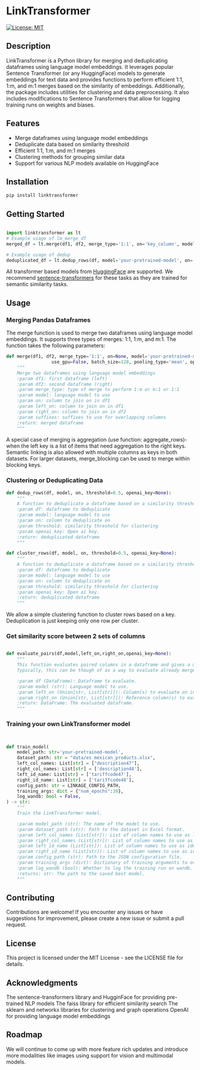 # LinkTransformer

[![License: MIT](https://img.shields.io/badge/License-MIT-yellow.svg)](https://opensource.org/licenses/MIT)

## Description

LinkTransformer is a Python library for merging and deduplicating dataframes using language model embeddings. It leverages popular Sentence Transformer (or any HuggingFace) models to generate embeddings for text data and provides functions to perform efficient 1:1, 1:m, and m:1 merges based on the similarity of embeddings. Additionally, the package includes utilities for clustering and data preprocessing. It also includes modifications to Sentence Transformers that allow for logging training runs on weights and biases.

## Features

- Merge dataframes using language model embeddings
- Deduplicate data based on similarity threshold
- Efficient 1:1, 1:m, and m:1 merges
- Clustering methods for grouping similar data
- Support for various NLP models available on HuggingFace

## Installation

```bash
pip install linktransformer
```

## Getting Started

```python

import linktransformer as lt
# Example usage of lm_merge_df
merged_df = lt.merge(df1, df2, merge_type='1:1', on='key_column', model='your-pretrained-model-from-huggingface')

# Example usage of dedup
deduplicated_df = lt.dedup_rows(df, model='your-pretrained-model', on='text_column', threshold=0.8)
```

All transformer based models from [HuggingFace](https://huggingface.co/) are supported. We recommend [sentence-transformers](https://www.sbert.net/docs/pretrained_models.html) for these tasks as they are trained for semantic similarity tasks. 

## Usage 

### Merging Pandas Dataframes

The merge function is used to merge two dataframes using language model embeddings. It supports three types of merges: 1:1, 1:m, and m:1. The function takes the following parameters:

```python
def merge(df1, df2, merge_type='1:1', on=None, model='your-pretrained-model', left_on=None, right_on=None, suffixes=('_x', '_y'),
                 use_gpu=False, batch_size=128, pooling_type='mean', openai_key=None):
    """
    Merge two dataframes using language model embeddings
    :param df1: first dataframe (left) 
    :param df2: second dataframe (right)
    :param merge_type: type of merge to perform 1:m or m:1 or 1:1
    :param model: language model to use
    :param on: column to join on in df1
    :param left_on: column to join on in df1
    :param right_on: column to join on in df2
    :param suffixes: suffixes to use for overlapping columns
    :return: merged dataframe
    """


```

A special case of merging is aggregation (use function: aggregate_rows)- when the left key is a list of items that need aggregation to the right keys. Semantic linking is also allowed with multiple columns as keys in both datasets. For larger datasets, merge_blocking can be used to merge within blocking keys. 


### Clustering or Deduplicating Data
```python
def dedup_rows(df, model, on, threshold=0.5, openai_key=None):
    """
    A function to deduplicate a dataframe based on a similarity threshold
    :param df: dataframe to deduplicate
    :param model: language model to use
    :param on: column to deduplicate on
    :param threshold: similarity threshold for clustering
    :param openai_key: Open ai key. 
    :return: deduplicated dataframe
    """

def cluster_rows(df, model, on, threshold=0.5, openai_key=None):
    """
    A function to deduplicate a dataframe based on a similarity threshold
    :param df: dataframe to deduplicate
    :param model: language model to use
    :param on: column to deduplicate on
    :param threshold: similarity threshold for clustering
    :param openai_key: Open ai key. 
    :return: deduplicated dataframe
    """

```

We allow a simple clustering function to cluster rows based on a key. Deduplication is just keeping only one row per cluster.


### Get similarity score between 2 sets of columns

```python

def evaluate_pairs(df,model,left_on,right_on,openai_key=None):
    """
    This function evaluates paired columns in a dataframe and gives a match score (cosine similarity). 
    Typically, this can be though of as a way to evaluate already merged in dataframes.

    :param df (DataFrame): Dataframe to evaluate.
    :param model (str): Language model to use.
    :param left_on (Union[str, List[str]]): Column(s) to evaluate on in df.
    :param right_on (Union[str, List[str]]): Reference column(s) to evaluate on in df.
    :return: DataFrame: The evaluated dataframe.
    """


```


### Training your own LinkTransformer model

```python


def train_model(
    model_path: str='your-pretrained-model',
    dataset_path: str = "data/es_mexican_products.xlsx",
    left_col_names: List[str] = ["description47"],
    right_col_names: List[str] = ['description48'],
    left_id_name: List[str] = ['tariffcode47'],
    right_id_name: List[str] = ['tariffcode48'],
    config_path: str = LINKAGE_CONFIG_PATH,
    training_args: dict = {"num_epochs":10},
    log_wandb: bool = False,
) -> str:
    """
    Train the LinkTransformer model.

    :param model_path (str): The name of the model to use.
    :param dataset_path (str): Path to the dataset in Excel format.
    :param left_col_names (List[str]): List of column names to use as left side data.
    :param right_col_names (List[str]): List of column names to use as right side data.
    :param left_id_name (List[str]): List of column names to use as identifiers for the left data.
    :param right_id_name (List[str]): List of column names to use as identifiers for the right data.
    :param config_path (str): Path to the JSON configuration file.
    :param training_args (dict): Dictionary of training arguments to override the config.
    :param log_wandb (bool): Whether to log the training run on wandb.
    :returns: str: The path to the saved best model.
    """


```




## Contributing
Contributions are welcome! If you encounter any issues or have suggestions for improvement, please create a new issue or submit a pull request.

## License
This project is licensed under the MIT License - see the LICENSE file for details.

## Acknowledgments
The sentence-transformers library and HugginFace for providing pre-trained NLP models
The faiss library for efficient similarity search
The sklearn and networkx libraries for clustering and graph operations
OpenAI for providing language model embeddings


## Roadmap 
We will continue to come up with more feature rich updates and introduce more modalities like images using support for vision and multimodal models.